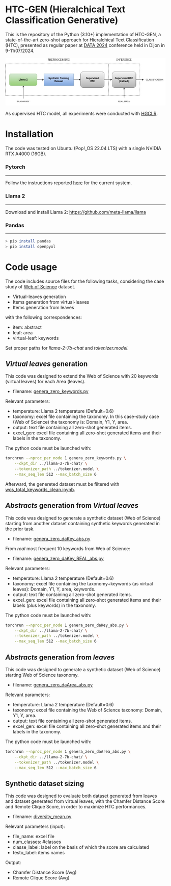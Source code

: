 # HTC-GEN (Hieralchical Text Classification Generative)
This is the repository of the Python (3.10+) implementation of HTC-GEN, a state-of-the-art zero-shot approach for Hieralchical Text Classification (HTC), presented as regular paper at [DATA 2024](https://data.scitevents.org/Home.aspx) conference held in Dijon in 9-11/07/2024.

![Image 1](images/HTC-Inference_generic.jpg)

As supervised HTC model, all experiments were conducted with [HGCLR](https://arxiv.org/abs/2203.03825).


# Installation

The code was tested on Ubuntu (Pop!_OS 22.04 LTS) with a single NVIDIA RTX A4000 (16GB).

### Pytorch

---------------

Follow the instructions reported [here](https://pytorch.org/) for the current system.

### Llama 2 

---------------

Download and install Llama 2: https://github.com/meta-llama/llama

### Pandas 

---------------

```sh
> pip install pandas
> pip install openpyxl
```


# Code usage

The code includes source files for the following tasks, considering the case study of [Web of Science](https://data.mendeley.com/datasets/9rw3vkcfy4/6) dataset. 

* Virtual-leaves generation
* Items generation from virtual-leaves
* Items generation from leaves

with the following correspondences:

* item: abstract
* leaf: area
* virtual-leaf: keywords

Set proper paths for *llama-2-7b-chat* and *tokenizer.model*. 

## *Virtual leaves* generation

This code was designed to extend the Web of Science with 20 keywords (virtual leaves) for each Area (leaves).

* filename: [genera_zero_keywords.py](https://github.com/cfabiolongo/HTC-GEN/blob/master/genera_zero_keywords.py)

Relevant parameters:
 
* temperature: Llama 2 temperature (Default=0.6)
* taxonomy: excel file containing the taxonomy. In this case-study case (Web of Science) the taxonomy is: Domain, Y1, Y, area.
* output: text file containing all zero-shot generated items.
* excel_gen: excel file containing all zero-shot generated items and their labels in the taxonomy.

The python code must be launched with:

```sh
torchrun --nproc_per_node 1 genera_zero_keywords.py \
    --ckpt_dir ../llama-2-7b-chat/ \
    --tokenizer_path ../tokenizer.model \
    --max_seq_len 512 --max_batch_size 6  
```

Afterward, the genereted dataset must be filtered with [wos_total_keywords_clean.ipynb](https://github.com/cfabiolongo/HTC-GEN/blob/master/wos_total_keywords_clean.ipynb). 


## *Abstracts* generation from *Virtual leaves*

This code was designed to generate a synthetic dataset (Web of Science) starting from another dataset containing synthetic keywords generated
in the prior task.

* filename: [genera_zero_daKey_abs.py](https://github.com/cfabiolongo/HTC-GEN/blob/master/genera_zero_daKey_abs.py)

From *real* most frequent 10 keywords from Web of Science:

* filename: [genera_zero_daKey_REAL_abs.py](https://github.com/cfabiolongo/HTC-GEN/blob/master/genera_zero_daKey_REAL_abs.py)


Relevant parameters:
 
* temperature: Llama 2 temperature (Default=0.6)
* taxonomy: excel file containing the taxonomy+keywords (as virtual leaves): Domain, Y1, Y, area, keywords.
* output: text file containing all zero-shot generated items.
* excel_gen: excel file containing all zero-shot generated items and their labels (plus keywords) in the taxonomy.

The python code must be launched with:

```sh
torchrun --nproc_per_node 1 genera_zero_daKey_abs.py \
    --ckpt_dir ../llama-2-7b-chat/ \
    --tokenizer_path ../tokenizer.model \
    --max_seq_len 512 --max_batch_size 6  
```

## *Abstracts* generation from *leaves*

This code was designed to generate a synthetic dataset (Web of Science) starting Web of Science taxonomy.

* filename: [genera_zero_daArea_abs.py](https://github.com/cfabiolongo/HTC-GEN/blob/master/genera_zero_daArea_abs.py)

Relevant parameters:
 
* temperature: Llama 2 temperature (Default=0.6)
* taxonomy: excel file containing the Web of Science taxonomy: Domain, Y1, Y, area.
* output: text file containing all zero-shot generated items.
* excel_gen: excel file containing all zero-shot generated items and their labels in the taxonomy.

The python code must be launched with:

```sh
torchrun --nproc_per_node 1 genera_zero_daArea_abs.py \
    --ckpt_dir ../llama-2-7b-chat/ \
    --tokenizer_path ../tokenizer.model \
    --max_seq_len 512 --max_batch_size 6  
```

## Synthetic dataset sizing

This code was designed to evaluate both dataset generated from leaves and dataset generated from virtual leaves, with the Chamfer Distance Score and Remote Clique Score,
in order to maximize HTC performances.

* filename: [diversity_mean.py](https://github.com/cfabiolongo/HTC-GEN/blob/master/diversity_mean.py)

Relevant parameters (input):
 
* file_name: excel file
* num_classes: #classes
* classe_label: label on the basis of which the score are calculated 
* testo_label: items names

Output:

* Chamfer Distance Score (Avg)
* Remote Clique Score (Avg)